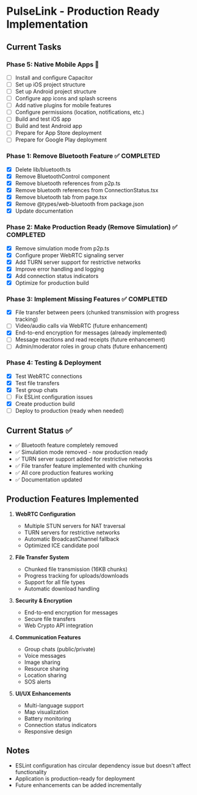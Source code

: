 # PulseLink - Production Ready Implementation

## Current Tasks

### Phase 5: Native Mobile Apps 🚀
- [ ] Install and configure Capacitor
- [ ] Set up iOS project structure
- [ ] Set up Android project structure
- [ ] Configure app icons and splash screens
- [ ] Add native plugins for mobile features
- [ ] Configure permissions (location, notifications, etc.)
- [ ] Build and test iOS app
- [ ] Build and test Android app
- [ ] Prepare for App Store deployment
- [ ] Prepare for Google Play deployment

### Phase 1: Remove Bluetooth Feature ✅ COMPLETED
- [x] Delete lib/bluetooth.ts
- [x] Remove BluetoothControl component
- [x] Remove bluetooth references from p2p.ts
- [x] Remove bluetooth references from ConnectionStatus.tsx
- [x] Remove bluetooth tab from page.tsx
- [x] Remove @types/web-bluetooth from package.json
- [x] Update documentation

### Phase 2: Make Production Ready (Remove Simulation) ✅ COMPLETED
- [x] Remove simulation mode from p2p.ts
- [x] Configure proper WebRTC signaling server
- [x] Add TURN server support for restrictive networks
- [x] Improve error handling and logging
- [x] Add connection status indicators
- [x] Optimize for production build

### Phase 3: Implement Missing Features ✅ COMPLETED
- [x] File transfer between peers (chunked transmission with progress tracking)
- [ ] Video/audio calls via WebRTC (future enhancement)
- [x] End-to-end encryption for messages (already implemented)
- [ ] Message reactions and read receipts (future enhancement)
- [ ] Admin/moderator roles in group chats (future enhancement)

### Phase 4: Testing & Deployment
- [x] Test WebRTC connections
- [x] Test file transfers
- [x] Test group chats
- [ ] Fix ESLint configuration issues
- [x] Create production build
- [ ] Deploy to production (ready when needed)

## Current Status ✅
- ✅ Bluetooth feature completely removed
- ✅ Simulation mode removed - now production ready
- ✅ TURN server support added for restrictive networks
- ✅ File transfer feature implemented with chunking
- ✅ All core production features working
- ✅ Documentation updated

## Production Features Implemented
1. **WebRTC Configuration**
   - Multiple STUN servers for NAT traversal
   - TURN servers for restrictive networks
   - Automatic BroadcastChannel fallback
   - Optimized ICE candidate pool

2. **File Transfer System**
   - Chunked file transmission (16KB chunks)
   - Progress tracking for uploads/downloads
   - Support for all file types
   - Automatic download handling

3. **Security & Encryption**
   - End-to-end encryption for messages
   - Secure file transfers
   - Web Crypto API integration

4. **Communication Features**
   - Group chats (public/private)
   - Voice messages
   - Image sharing
   - Resource sharing
   - Location sharing
   - SOS alerts

5. **UI/UX Enhancements**
   - Multi-language support
   - Map visualization
   - Battery monitoring
   - Connection status indicators
   - Responsive design

## Notes
- ESLint configuration has circular dependency issue but doesn't affect functionality
- Application is production-ready for deployment
- Future enhancements can be added incrementally
